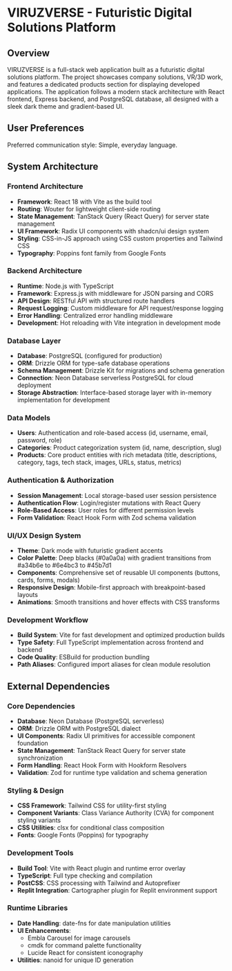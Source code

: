 # VIRUZVERSE - Futuristic Digital Solutions Platform

## Overview

VIRUZVERSE is a full-stack web application built as a futuristic digital solutions platform. The project showcases company solutions, VR/3D work, and features a dedicated products section for displaying developed applications. The application follows a modern stack architecture with React frontend, Express backend, and PostgreSQL database, all designed with a sleek dark theme and gradient-based UI.

## User Preferences

Preferred communication style: Simple, everyday language.

## System Architecture

### Frontend Architecture
- **Framework**: React 18 with Vite as the build tool
- **Routing**: Wouter for lightweight client-side routing
- **State Management**: TanStack Query (React Query) for server state management
- **UI Framework**: Radix UI components with shadcn/ui design system
- **Styling**: CSS-in-JS approach using CSS custom properties and Tailwind CSS
- **Typography**: Poppins font family from Google Fonts

### Backend Architecture
- **Runtime**: Node.js with TypeScript
- **Framework**: Express.js with middleware for JSON parsing and CORS
- **API Design**: RESTful API with structured route handlers
- **Request Logging**: Custom middleware for API request/response logging
- **Error Handling**: Centralized error handling middleware
- **Development**: Hot reloading with Vite integration in development mode

### Database Layer
- **Database**: PostgreSQL (configured for production)
- **ORM**: Drizzle ORM for type-safe database operations
- **Schema Management**: Drizzle Kit for migrations and schema generation
- **Connection**: Neon Database serverless PostgreSQL for cloud deployment
- **Storage Abstraction**: Interface-based storage layer with in-memory implementation for development

### Data Models
- **Users**: Authentication and role-based access (id, username, email, password, role)
- **Categories**: Product categorization system (id, name, description, slug)
- **Products**: Core product entities with rich metadata (title, descriptions, category, tags, tech stack, images, URLs, status, metrics)

### Authentication & Authorization
- **Session Management**: Local storage-based user session persistence
- **Authentication Flow**: Login/register mutations with React Query
- **Role-Based Access**: User roles for different permission levels
- **Form Validation**: React Hook Form with Zod schema validation

### UI/UX Design System
- **Theme**: Dark mode with futuristic gradient accents
- **Color Palette**: Deep blacks (#0a0a0a) with gradient transitions from #a34b6e to #6e4bc3 to #45b7d1
- **Components**: Comprehensive set of reusable UI components (buttons, cards, forms, modals)
- **Responsive Design**: Mobile-first approach with breakpoint-based layouts
- **Animations**: Smooth transitions and hover effects with CSS transforms

### Development Workflow
- **Build System**: Vite for fast development and optimized production builds
- **Type Safety**: Full TypeScript implementation across frontend and backend
- **Code Quality**: ESBuild for production bundling
- **Path Aliases**: Configured import aliases for clean module resolution

## External Dependencies

### Core Dependencies
- **Database**: Neon Database (PostgreSQL serverless)
- **ORM**: Drizzle ORM with PostgreSQL dialect
- **UI Components**: Radix UI primitives for accessible component foundation
- **State Management**: TanStack React Query for server state synchronization
- **Form Handling**: React Hook Form with Hookform Resolvers
- **Validation**: Zod for runtime type validation and schema generation

### Styling & Design
- **CSS Framework**: Tailwind CSS for utility-first styling
- **Component Variants**: Class Variance Authority (CVA) for component styling variants
- **CSS Utilities**: clsx for conditional class composition
- **Fonts**: Google Fonts (Poppins) for typography

### Development Tools
- **Build Tool**: Vite with React plugin and runtime error overlay
- **TypeScript**: Full type checking and compilation
- **PostCSS**: CSS processing with Tailwind and Autoprefixer
- **Replit Integration**: Cartographer plugin for Replit environment support

### Runtime Libraries
- **Date Handling**: date-fns for date manipulation utilities
- **UI Enhancements**: 
  - Embla Carousel for image carousels
  - cmdk for command palette functionality
  - Lucide React for consistent iconography
- **Utilities**: nanoid for unique ID generation